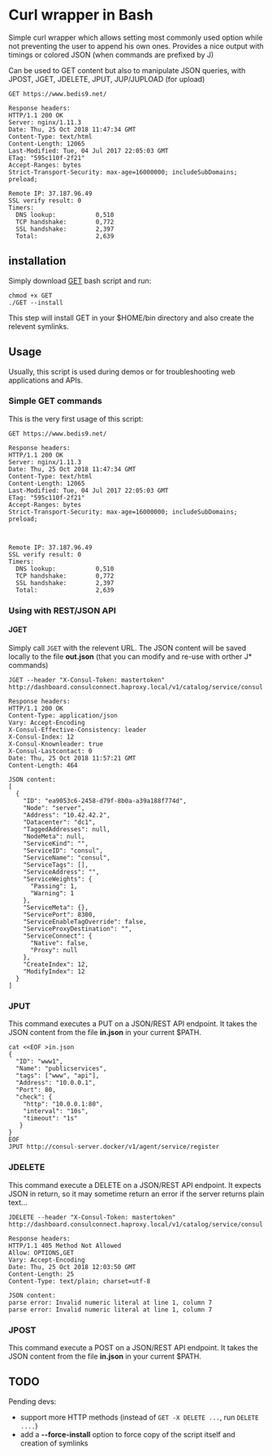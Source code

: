 # Curl wrapper in Bash

Simple curl wrapper which allows setting most commonly used option while not preventing the user to append his own ones.
Provides a nice output with timings or colored JSON (when commands are prefixed by J)

Can be used to GET content but also to manipulate JSON queries, with JPOST,
JGET, JDELETE, JPUT, JUP/JUPLOAD (for upload)

```
GET https://www.bedis9.net/

Response headers:
HTTP/1.1 200 OK
Server: nginx/1.11.3
Date: Thu, 25 Oct 2018 11:47:34 GMT
Content-Type: text/html
Content-Length: 12065
Last-Modified: Tue, 04 Jul 2017 22:05:03 GMT
ETag: "595c110f-2f21"
Accept-Ranges: bytes
Strict-Transport-Security: max-age=16000000; includeSubDomains; preload;

Remote IP: 37.187.96.49
SSL verify result: 0
Timers:
  DNS lookup:           0,510
  TCP handshake:        0,772
  SSL handshake:        2,397
  Total:                2,639
```


## installation
Simply download [GET](https://raw.githubusercontent.com/bedis/curlwrapperinbash/master/GET) bash script and run:
  ```
  chmod +x GET
  ./GET --install
  ```

This step will install GET in your $HOME/bin directory and also create the relevent symlinks.

## Usage

Usually, this script is used during demos or for troubleshooting web applications and APIs.

### Simple GET commands
This is the very first usage of this script:

```
GET https://www.bedis9.net/

Response headers:
HTTP/1.1 200 OK
Server: nginx/1.11.3
Date: Thu, 25 Oct 2018 11:47:34 GMT
Content-Type: text/html
Content-Length: 12065
Last-Modified: Tue, 04 Jul 2017 22:05:03 GMT
ETag: "595c110f-2f21"
Accept-Ranges: bytes
Strict-Transport-Security: max-age=16000000; includeSubDomains; preload;



Remote IP: 37.187.96.49
SSL verify result: 0
Timers:
  DNS lookup:           0,510
  TCP handshake:        0,772
  SSL handshake:        2,397
  Total:                2,639
```

### Using with REST/JSON API

#### JGET
Simply call ```JGET``` with the relevent URL.
The JSON content will be saved locally to the file **out.json** (that you can modify and re-use with orther J* commands)

```
JGET --header "X-Consul-Token: mastertoken" http://dashboard.consulconnect.haproxy.local/v1/catalog/service/consul

Response headers:
HTTP/1.1 200 OK
Content-Type: application/json
Vary: Accept-Encoding
X-Consul-Effective-Consistency: leader
X-Consul-Index: 12
X-Consul-Knownleader: true
X-Consul-Lastcontact: 0
Date: Thu, 25 Oct 2018 11:57:21 GMT
Content-Length: 464

JSON content:
[
  {
    "ID": "ea9053c6-2458-d79f-8b0a-a39a188f774d",
    "Node": "server",
    "Address": "10.42.42.2",
    "Datacenter": "dc1",
    "TaggedAddresses": null,
    "NodeMeta": null,
    "ServiceKind": "",
    "ServiceID": "consul",
    "ServiceName": "consul",
    "ServiceTags": [],
    "ServiceAddress": "",
    "ServiceWeights": {
      "Passing": 1,
      "Warning": 1
    },
    "ServiceMeta": {},
    "ServicePort": 8300,
    "ServiceEnableTagOverride": false,
    "ServiceProxyDestination": "",
    "ServiceConnect": {
      "Native": false,
      "Proxy": null
    },
    "CreateIndex": 12,
    "ModifyIndex": 12
  }
]
```

### JPUT
This command executes a PUT on a JSON/REST API endpoint. It takes the JSON content from the file **in.json** in your current $PATH.

```
cat <<EOF >in.json
{
  "ID": "www1",
  "Name": "publicservices",
  "tags": ["www", "api"],
  "Address": "10.0.0.1",
  "Port": 80,
  "check": {
    "http": "10.0.0.1:80",
    "interval": "10s",
    "timeout": "1s"
   }
}
EOF
JPUT http://consul-server.docker/v1/agent/service/register
```

### JDELETE
This command execute a DELETE on a JSON/REST API endpoint. It expects JSON in return, so it may sometime return an error if the server returns plain text...

```
JDELETE --header "X-Consul-Token: mastertoken" http://dashboard.consulconnect.haproxy.local/v1/catalog/service/consul

Response headers:
HTTP/1.1 405 Method Not Allowed
Allow: OPTIONS,GET
Vary: Accept-Encoding
Date: Thu, 25 Oct 2018 12:03:50 GMT
Content-Length: 25
Content-Type: text/plain; charset=utf-8

JSON content:
parse error: Invalid numeric literal at line 1, column 7
parse error: Invalid numeric literal at line 1, column 7
```

### JPOST
This command execute a POST on a JSON/REST API endpoint. It takes the JSON content from the file **in.json** in your current $PATH.

## TODO
Pending devs:
* support more HTTP methods (instead of ```GET -X DELETE ...```, run ```DELETE ....```)
* add a **--force-install** option to force copy of the script itself and creation of symlinks
